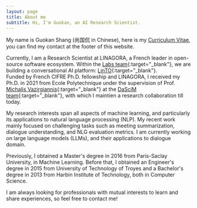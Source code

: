 ```yaml
---
layout: page
title: About me
subtitle: Hi, I'm Guokan, an AI Research Scientist.
---
```


My name is Guokan Shang (尚国侃 in Chinese), here is my [Curriculum Vitae](CV_Guokan_Shang.pdf), you can find my contact at the footer of this website.

Currently, I am a Research Scientist at LINAGORA, a French leader in open-source software ecosystem. Within the [Labs team](https://labs.linagora.com){:target="_blank"}, we are building a conversational AI platform: [LinTO](https://github.com/linto-ai){:target="_blank"}. <br>
Funded by French CIFRE Ph.D. fellowship and LINAGORA, I received my Ph.D. in 2021 from Ecole Polytechnique under the supervision of Prof. [Michalis Vazirgiannis](https://scholar.google.com/citations?user=aWGJYcMAAAAJ){:target="_blank"} at the [DaSciM team](http://www.lix.polytechnique.fr/dascim/){:target="_blank"}, with which I maintien a research collaboration till today.

My research interests span all aspects of machine learning, and particularly its applications to natural language processing (NLP). My recent work mainly focused on challenging tasks such as meeting summarization, dialogue understanding, and NLG evaluation metrics. I am currently working on large language models (LLMs), and their applications to dialogue domain.

Previously, I obtained a Master's degree in 2016 from Paris-Saclay University, in Machine Learning. Before that, I obtained an Engineer's degree in 2015 from University of Technology of Troyes and a Bachelor's degree in 2013 from Harbin Institute of Technology, both in Computer Science.

I am always looking for professionals with mutual interests to learn and share experiences, so feel free to contact me! 
